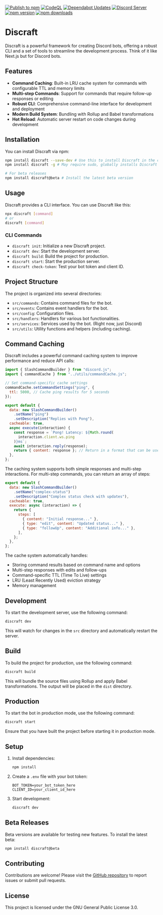 [![Publish to npm](https://github.com/The-Best-Codes/discraft-js/actions/workflows/npm-publish.yml/badge.svg)](https://github.com/The-Best-Codes/discraft-js/actions/workflows/npm-publish.yml)
[![CodeQL](https://github.com/The-Best-Codes/discraft-js/actions/workflows/github-code-scanning/codeql/badge.svg)](https://github.com/The-Best-Codes/discraft-js/actions/workflows/github-code-scanning/codeql)
[![Dependabot Updates](https://github.com/The-Best-Codes/discraft-js/actions/workflows/dependabot/dependabot-updates/badge.svg)](https://github.com/The-Best-Codes/discraft-js/actions/workflows/dependabot/dependabot-updates)
[![Discord Server](https://img.shields.io/discord/1170475897174896650)](https://discord.gg/dKeuR9yfBs)
[![npm version](https://img.shields.io/npm/v/discraft.svg)](https://www.npmjs.com/package/discraft)
[![npm downloads](https://img.shields.io/npm/dm/discraft.svg)](https://www.npmjs.com/package/discraft)

# Discraft

Discraft is a powerful framework for creating Discord bots, offering a robust CLI and a set of tools to streamline the development process.
Think of it like Next.js but for Discord bots.

## Features

- **Command Caching**: Built-in LRU cache system for commands with configurable TTL and memory limits
- **Multi-step Commands**: Support for commands that require follow-up responses or editing
- **Robust CLI**: Comprehensive command-line interface for development and deployment
- **Modern Build System**: Bundling with Rollup and Babel transformations
- **Hot Reload**: Automatic server restart on code changes during development

## Installation

You can install Discraft via npm:

```bash
npm install discraft --save-dev # Use this to install Discraft in the current project
npm install discraft -g # May require sudo, globally installs Discraft so you can use it from anywhere

# For beta releases
npm install discraft@beta # Install the latest beta version
```

## Usage

Discraft provides a CLI interface. You can use Discraft like this:

```bash
npx discraft [command]
# or
discraft [command]
```

### CLI Commands

- `discraft init`: Initialize a new Discraft project.
- `discraft dev`: Start the development server.
- `discraft build`: Build the project for production.
- `discraft start`: Start the production server.
- `discraft check-token`: Test your bot token and client ID.

## Project Structure

The project is organized into several directories:

- `src/commands`: Contains command files for the bot.
- `src/events`: Contains event handlers for the bot.
- `src/config`: Configuration files.
- `src/handlers`: Handlers for various bot functionalities.
- `src/services`: Services used by the bot. (Right now, just Discord)
- `src/utils`: Utility functions and helpers (including caching).

## Command Caching

Discraft includes a powerful command caching system to improve performance and reduce API calls:

```javascript
import { SlashCommandBuilder } from "discord.js";
import { commandCache } from "../utils/commandCache.js";

// Set command-specific cache settings
commandCache.setCommandSettings("ping", {
  ttl: 5000, // Cache ping results for 5 seconds
});

export default {
  data: new SlashCommandBuilder()
    .setName("ping")
    .setDescription("Replies with Pong"),
  cacheable: true,
  async execute(interaction) {
    const response = `Pong! Latency: ${Math.round(
      interaction.client.ws.ping
    )}ms`;
    await interaction.reply(response);
    return { content: response }; // Return in a format that can be used by interaction.reply()
  },
};
```

The caching system supports both simple responses and multi-step interactions. For multi-step commands, you can return an array of steps:

```javascript
export default {
  data: new SlashCommandBuilder()
    .setName("complex-status")
    .setDescription("Complex status check with updates"),
  cacheable: true,
  execute: async (interaction) => {
    return {
      steps: [
        { content: "Initial response..." },
        { type: "edit", content: "Updated status..." },
        { type: "followUp", content: "Additional info..." },
      ],
    };
  },
};
```

The cache system automatically handles:

- Storing command results based on command name and options
- Multi-step responses with edits and follow-ups
- Command-specific TTL (Time To Live) settings
- LRU (Least Recently Used) eviction strategy
- Memory management

## Development

To start the development server, use the following command:

```bash
discraft dev
```

This will watch for changes in the `src` directory and automatically restart the server.

## Build

To build the project for production, use the following command:

```bash
discraft build
```

This will bundle the source files using Rollup and apply Babel transformations. The output will be placed in the `dist` directory.

## Production

To start the bot in production mode, use the following command:

```bash
discraft start
```

Ensure that you have built the project before starting it in production mode.

## Setup

1. Install dependencies:

   ```bash
   npm install
   ```

2. Create a `.env` file with your bot token:

   ```
   BOT_TOKEN=your_bot_token_here
   CLIENT_ID=your_client_id_here
   ```

3. Start development:
   ```bash
   discraft dev
   ```

## Beta Releases

Beta versions are available for testing new features. To install the latest beta:

```bash
npm install discraft@beta
```

## Contributing

Contributions are welcome! Please visit the [GitHub repository](https://github.com/The-Best-Codes/discraft-js) to report issues or submit pull requests.

## License

This project is licensed under the GNU General Public License 3.0.
